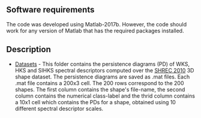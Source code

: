 ## Software requirements

The code was developed using Matlab-2017b. However, the code should work for any version of Matlab that has the required packages installed.

## Description

* [Datasets](https://github.com/anirudhsom/Perturbed-Topological-Signature/tree/master/Matlab/Datasets) - This folder contains the persistence diagrams (PD) of WKS, HKS and SIHKS spectral descriptors computed over the [SHREC 2010](http://morpheo.inrialpes.fr/~wuhrer/data/uploads/publications/non-rigid-shrec10.pdf) 3D shape dataset. The persistence diagrams are saved as .mat files. Each .mat file contains a 200x3 cell. The 200 rows correspond to the 200 shapes. The first column contains the shape's file-name, the second column contains the numerical class-label and the thrid column contains a 10x1 cell which contains the PDs for a shape, obtained using 10 different spectral descriptor scales.

